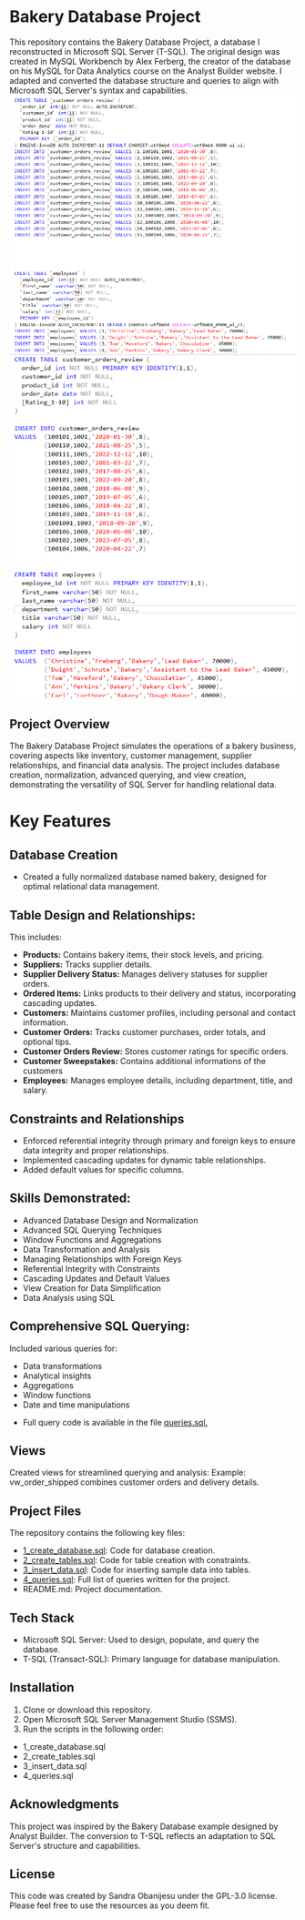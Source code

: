 
# Bakery Database Project
This repository contains the Bakery Database Project, a database I reconstructed in Microsoft SQL Server (T-SQL). The original design was created in MySQL Workbench by Alex Ferberg, the creator of the database on his MySQL for Data Analytics course on the Analyst Builder website. I adapted and converted the database structure and queries to align with Microsoft SQL Server's syntax and capabilities.
![alt text](Original_Bakery_Database_My-SQL_Workbench.png)
![alt text](Reconstructed_Bakery_Database_TSQL_SQLServer.png)



## Project Overview
The Bakery Database Project simulates the operations of a bakery business, covering aspects like inventory, customer management, supplier relationships, and financial data analysis. The project includes database creation, normalization, advanced querying, and view creation, demonstrating the versatility of SQL Server for handling relational data.



# Key Features

## Database Creation
* Created a fully normalized database named bakery, designed for optimal relational data management.



## Table Design and Relationships:
This includes:
* **Products:** Contains bakery items, their stock levels, and pricing.
* **Suppliers:** Tracks supplier details.
* **Supplier Delivery Status:** Manages delivery statuses for supplier orders.
* **Ordered Items:** Links products to their delivery and status, incorporating cascading updates.
* **Customers:** Maintains customer profiles, including personal and contact information.
* **Customer Orders:** Tracks customer purchases, order totals, and optional tips.
* **Customer Orders Review:** Stores customer ratings for specific orders.
* **Customer Sweepstakes:** Contains additional informations of the customers
* **Employees:** Manages employee details, including department, title, and salary.



## Constraints and Relationships
* Enforced referential integrity through primary and foreign keys to ensure data integrity and proper relationships.
* Implemented cascading updates for dynamic table relationships.
* Added default values for specific columns.



## Skills Demonstrated:
* Advanced Database Design and Normalization
* Advanced SQL Querying Techniques
* Window Functions and Aggregations
* Data Transformation and Analysis
* Managing Relationships with Foreign Keys
* Referential Integrity with Constraints
* Cascading Updates and Default Values
* View Creation for Data Simplification
* Data Analysis using SQL



## Comprehensive SQL Querying:
Included various queries for:
* Data transformations
* Analytical insights
* Aggregations
* Window functions
* Date and time manipulations
+ Full query code is available in the file [queries.sql.](4_queries.sql)



## Views
Created views for streamlined querying and analysis:
Example: vw_order_shipped combines customer orders and delivery details.



## Project Files
The repository contains the following key files:
* [1_create_database.sql](1_create_database.sql): Code for database creation.
* [2_create_tables.sql](2_create_tables.sql): Code for table creation with constraints.
* [3_insert_data.sql](3_insert_data.sql): Code for inserting sample data into tables.
* [4_queries.sql](4_queries.sql): Full list of queries written for the project.
* README.md: Project documentation.



## Tech Stack
* Microsoft SQL Server: Used to design, populate, and query the database.
* T-SQL (Transact-SQL): Primary language for database manipulation.



## Installation
1.  Clone or download this repository.
2.  Open Microsoft SQL Server Management Studio (SSMS).
3.  Run the scripts in the following order:
- 1_create_database.sql
- 2_create_tables.sql
- 3_insert_data.sql
- 4_queries.sql



## Acknowledgments
This project was inspired by the Bakery Database example designed by Analyst Builder. The conversion to T-SQL reflects an adaptation to SQL Server's structure and capabilities.



## License
This code was created by Sandra Obanijesu under the GPL-3.0 license. Please feel free to use the resources as you deem fit.